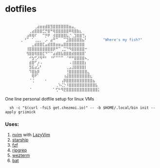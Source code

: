 # dotfiles

```bash
⠀⠀⠀⠀⠀⠀⠀⠀⠀⠀⠀⠀⠀⠀⠀⠀⠀⠀⠀⠀⠀⠀⠀⠀⠀⠀⠀⠀⠀⠀⠀⠀⠀⠀⠀⠀⠀⠀⠀⠀
⠀⠀⠀⠀⠀⠀⠀⠀⠀⠀⠀⢀⣴⣶⣶⣾⣿⣻⣿⣿⣿⣿⣿⣿⣶⣤⡀⠀⠀⠀⠀⠀⠀⠀⠀⠀⠀⠀⠀⠀
⠀⠀⠀⠀⠀⠀⠀⠀⠀⢀⣴⣿⣿⣿⣋⡛⣿⠛⢿⣿⣿⣿⣿⣿⠿⢿⣿⣷⣆⠀⠀⠀⠀⠀⠀⠀⠀⠀⠀⠀
⠀⠀⠀⠀⠀⠀⠀⠀⣰⠿⢿⠏⠀⠀⠉⡛⠟⠀⣺⣿⣿⣿⣿⣧⡈⢀⣹⣿⣿⢙⡄⠀⠀⠀⠀⠀⠀⠀⠀⠀
⠀⠀⠀⠀⠀⠀⡀⠘⠉⠀⠁⢀⣀⡀⠀⡠⠀⣴⠛⠉⠀⠀⠉⣹⣿⣿⣿⣿⣿⣦⠃⠀⠀⠀⠀⠀⠀"Where's my fish?"⠀⠀
⠀⠀⠀⠀⠀⠀⠀⠀⠀⠀⣀⣾⣿⣿⣏⣤⣾⣿⣿⣶⣶⣤⣿⣿⣿⣿⣿⣿⣿⣿⠀⠀⠀⠀⠀⠀⠀⠀⠀⠀
⠀⠀⠀⠀⠀⠀⠀⠀⢸⣿⣿⣿⣿⣿⣿⣿⣿⣿⡿⠛⠉⢀⣉⠙⠻⣿⣿⣿⣿⣿⠒⠀⠀⠀⠀⠀⠀⠀⠀⠀
⠀⠀⠀⠀⠀⠀⠀⠀⢻⣿⣿⢿⣿⣿⣏⠙⠉⠉⣴⣾⣿⣧⣿⣿⣿⣾⣿⣿⣿⣿⠁⠀⠀⠀⠀⠀⠀⠀⠀⠀
⠀⠀⠀⠀⠀⠀⠀⠀⠀⠚⣳⢋⠜⠻⠛⠃⠀⠘⠋⠉⠉⠉⠀⠈⠛⠛⣿⣿⣿⣿⠦⡀⠀⠀⠀⠀⠀⠀⠀⠀
⠀⠀⠀⠀⠀⠀⠀⠀⠀⣾⣿⠋⡰⠠⠀⠀⠀⠀⠀⠀⠀⠀⠀⠀⠠⢸⣿⣿⣿⣿⡆⠀⠀⠀⠀⠀⠀⠀⠀⠀
⠀⠀⠀⠀⠀⠀⠀⠀⠀⣻⣯⣴⣡⠃⠀⠀⠀⠀⠀⠀⠀⠀⠀⢀⣠⣸⣿⣿⣿⣿⡇⠀⠀⠀⠀⠀⠀⠀⠀⠀
⠀⠀⠀⠀⠀⠀⠀⠀⠀⠹⣿⣷⡿⠀⠀⠀⠀⠀⠀⠀⠀⠀⠀⢘⣿⣿⣿⣿⣿⣿⣿⣄⠀⠀⠀⠀⠀⠀⠀⠀
⠀⠀⠀⠀⠀⠀⠀⠀⠀⠀⢿⠟⠁⠀⠀⠀⠀⠀⠀⠀⠀⠀⢰⣼⣿⣿⣿⣿⣿⣿⣿⣿⣆⠀⠀⠀⠀⠀⠀⠀
⠀⠀⠀⠀⠀⠀⠀⠀⠀⠈⢈⠀⠀⠀⠀⠂⠀⠀⠀⠀⠀⢠⡿⣿⣿⣿⣿⣿⣿⣿⣿⣿⣿⣦⠀⠀⠀⠀⠀⠀
⠀⠀⠀⠀⠀⠀⠀⠀⠀⠀⠀⠀⠀⠀⠀⠀⠀⠀⠀⢀⠱⢌⡑⠸⣿⣿⣿⣿⣿⣿⣿⣿⣿⣿⣧⠀⠀⠀⠀⠀
⠀⠀⠀⠀⠀⠀⠀⠀⠀⠈⠀⠀⠀⠀⠀⠀⠀⠀⠁⢋⠓⠻⣟⣿⣿⣿⣿⣿⣿⣿⣿⣿⣿⣿⣿⡅
```

One line personal dotfile setup for linux VMs

```
  sh -c "$(curl -fsLS get.chezmoi.io)" -- -b $HOME/.local/bin init --apply griimick
```

### Uses:

1. [nvim](https://github.com/neovim/neovim) with [LazyVim](https://github.com/LazyVim/LazyVim)
2. [starship](https://github.com/starship/starship)
3. [fzf](https://github.com/junegunn/fzf)
4. [ripgrep](https://github.com/BurntSushi/ripgrep)
5. [wezterm](https://github.com/wez/wezterm)
6. [bat](https://github.com/sharkdp/bat)
